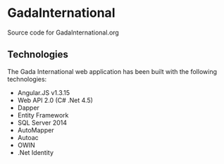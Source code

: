 # GadaInternational
Source code for GadaInternational.org
## Technologies

The Gada International web application has been built with the following technologies:

- Angular.JS v1.3.15
- Web API 2.0 (C# .Net 4.5)
- Dapper
- Entity Framework
- SQL Server 2014
- AutoMapper
- Autoac
- OWIN
- .Net Identity

